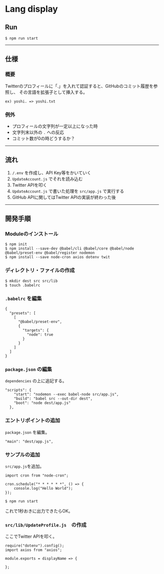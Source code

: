 # Lang display

## Run

```
$ npm run start
```

---

## 仕様

### 概要
Twitterのプロフィールに「.」を入れて認証すると、GitHubのコミット履歴を参照し、
その言語を拡張子として挿入する。

`ex) yoshi. => yoshi.txt`

### 例外
- プロフィールの文字列が一定以上になった時
- 文字列末以外の `.` への反応
- コミット数が0の時どうするか？

---

## 流れ

1. `/.env` を作成し、API Key等をかいていく
2. `UpdateAccount.js` でそれを読み込む
3. Twitter APIを叩く
4. `UpdateAccount.js` で書いた処理を `src/app.js` で実行する
5. GitHub APIに関してはTwitter APIの実装が終わった後

---

## 開発手順

### Moduleのインストール
```
$ npm init
$ npm install --save-dev @babel/cli @babel/core @babel/node @babel/preset-env @babel/register nodemon
$ npm install --save node-cron axios dotenv twit
```

### ディレクトリ・ファイルの作成
```
$ mkdir dest src src/lib
$ touch .babelrc
```

### `.babelrc` を編集

```
{
  "presets": [
    [
      "@babel/preset-env",
      {
        "targets": {
          "node": true
        }
      }
    ]
  ]
}
```

### `package.json` の編集

`dependencies` の上に追記する。

```
"scripts": {
    "start": "nodemon --exec babel-node src/app.js",
    "build": "babel src --out-dir dest",
    "boot": "node dest/app.js"
  },
```

### エントリポイントの追加

`package.json` を編集。

```
"main": "dest/app.js",
```

### サンプルの追加

`src/app.js`を追加。

```
import cron from "node-cron";

cron.schedule("* * * * * *", () => {
    console.log("Hello World");
});
```

```
$ npm run start
```
これで1秒おきに出力できたらOK。


### `src/lib/UpdateProfile.js`　の作成

ここでTwitter APIを叩く。

```
require("dotenv").config();
import axios from "axios";

module.exports = displayName => {

};
```
